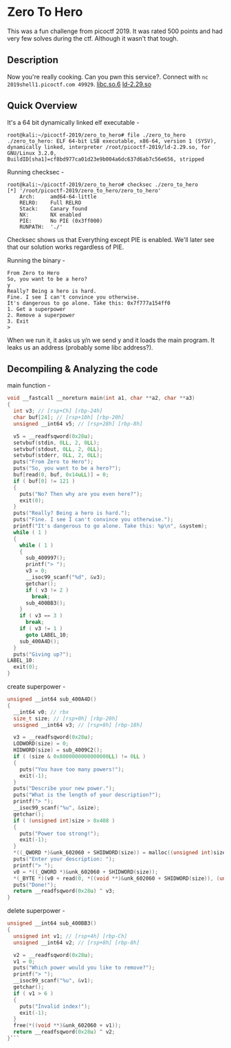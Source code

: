 # Zero To Hero
This was a fun challenge from picoctf 2019. It was rated 500 points and had very few solves during the ctf. Although it wasn't that tough.  

## Description
Now you're really cooking. Can you pwn this service?. Connect with `nc 2019shell1.picoctf.com 49929`. [libc.so.6](https://2019shell1.picoctf.com/static/40beb534349dda031d3c84a1ac1b4710/libc.so.6) [ld-2.29.so](https://2019shell1.picoctf.com/static/40beb534349dda031d3c84a1ac1b4710/ld-2.29.so)  

## Quick Overview
It's a 64 bit dynamically linked elf executable -
```console
root@kali:~/picoctf-2019/zero_to_hero# file ./zero_to_hero 
./zero_to_hero: ELF 64-bit LSB executable, x86-64, version 1 (SYSV), dynamically linked, interpreter /root/picoctf-2019/ld-2.29.so, for GNU/Linux 3.2.0, BuildID[sha1]=cf8bd977ca01d23e9b004a6dc637d6ab7c56e656, stripped
```

Running checksec -
```console
root@kali:~/picoctf-2019/zero_to_hero# checksec ./zero_to_hero 
[*] '/root/picoctf-2019/zero_to_hero/zero_to_hero'
    Arch:     amd64-64-little
    RELRO:    Full RELRO
    Stack:    Canary found
    NX:       NX enabled
    PIE:      No PIE (0x3ff000)
    RUNPATH:  './'
```
Checksec shows us that Everything except PIE is enabled. We'll later see that our solution works regardless of PIE.

Running the binary -
```console
From Zero to Hero
So, you want to be a hero?
y
Really? Being a hero is hard.
Fine. I see I can't convince you otherwise.
It's dangerous to go alone. Take this: 0x7f777a154ff0
1. Get a superpower
2. Remove a superpower
3. Exit
>
```
When we run it, it asks us y/n we send y and it loads the main program. It leaks us an address (probably some libc address?).

## Decompiling & Analyzing the code

main function -
```c
void __fastcall __noreturn main(int a1, char **a2, char **a3)
{
  int v3; // [rsp+Ch] [rbp-24h]
  char buf[24]; // [rsp+10h] [rbp-20h]
  unsigned __int64 v5; // [rsp+28h] [rbp-8h]

  v5 = __readfsqword(0x28u);
  setvbuf(stdin, 0LL, 2, 0LL);
  setvbuf(stdout, 0LL, 2, 0LL);
  setvbuf(stderr, 0LL, 2, 0LL);
  puts("From Zero to Hero");
  puts("So, you want to be a hero?");
  buf[read(0, buf, 0x14uLL)] = 0;
  if ( buf[0] != 121 )
  {
    puts("No? Then why are you even here?");
    exit(0);
  }
  puts("Really? Being a hero is hard.");
  puts("Fine. I see I can't convince you otherwise.");
  printf("It's dangerous to go alone. Take this: %p\n", &system);
  while ( 1 )
  {
    while ( 1 )
    {
      sub_400997();
      printf("> ");
      v3 = 0;
      __isoc99_scanf("%d", &v3);
      getchar();
      if ( v3 != 2 )
        break;
      sub_400BB3();
    }
    if ( v3 == 3 )
      break;
    if ( v3 != 1 )
      goto LABEL_10;
    sub_400A4D();
  }
  puts("Giving up?");
LABEL_10:
  exit(0);
}
```

create superpower -
```c
unsigned __int64 sub_400A4D()
{
  __int64 v0; // rbx
  size_t size; // [rsp+0h] [rbp-20h]
  unsigned __int64 v3; // [rsp+8h] [rbp-18h]

  v3 = __readfsqword(0x28u);
  LODWORD(size) = 0;
  HIDWORD(size) = sub_4009C2();
  if ( (size & 0x8000000000000000LL) != 0LL )
  {
    puts("You have too many powers!");
    exit(-1);
  }
  puts("Describe your new power.");
  puts("What is the length of your description?");
  printf("> ");
  __isoc99_scanf("%u", &size);
  getchar();
  if ( (unsigned int)size > 0x408 )
  {
    puts("Power too strong!");
    exit(-1);
  }
  *((_QWORD *)&unk_602060 + SHIDWORD(size)) = malloc((unsigned int)size);
  puts("Enter your description: ");
  printf("> ");
  v0 = *((_QWORD *)&unk_602060 + SHIDWORD(size));
  *(_BYTE *)(v0 + read(0, *((void **)&unk_602060 + SHIDWORD(size)), (unsigned int)size)) = 0;
  puts("Done!");
  return __readfsqword(0x28u) ^ v3;
}
```

delete superpower -
```c
unsigned __int64 sub_400BB3()
{
  unsigned int v1; // [rsp+4h] [rbp-Ch]
  unsigned __int64 v2; // [rsp+8h] [rbp-8h]

  v2 = __readfsqword(0x28u);
  v1 = 0;
  puts("Which power would you like to remove?");
  printf("> ");
  __isoc99_scanf("%u", &v1);
  getchar();
  if ( v1 > 6 )
  {
    puts("Invalid index!");
    exit(-1);
  }
  free(*((void **)&unk_602060 + v1));
  return __readfsqword(0x28u) ^ v2;
}```
